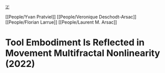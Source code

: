 [🇿](zotero://select/library/items/KXLJJJI7)

[[People/Yvan Pratviel]] [[People/Veronique Deschodt-Arsac]] [[People/Florian Larrue]] [[People/Laurent M. Arsac]] 
# Tool Embodiment Is Reflected in Movement Multifractal Nonlinearity (2022)

